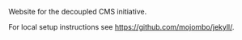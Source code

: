 Website for the decoupled CMS initiative.

For local setup instructions see https://github.com/mojombo/jekyll/.